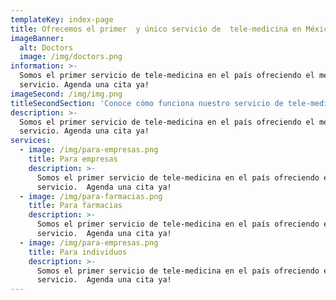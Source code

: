 ```yaml
---
templateKey: index-page
title: Ofrecemos el primer  y único servicio de  tele-medicina en México
imageBanner:
  alt: Doctors
  image: /img/doctors.png
information: >-
  Somos el primer servicio de tele-medicina en el país ofreciendo el mejor
  servicio. Agenda una cita ya!
imageSecond: /img/img.png
titleSecondSection: 'Conoce cómo funciona nuestro servicio de tele-medicina '
description: >-
  Somos el primer servicio de tele-medicina en el país ofreciendo el mejor
  servicio. Agenda una cita ya!
services:
  - image: /img/para-empresas.png
    title: Para empresas
    description: >-
      Somos el primer servicio de tele-medicina en el país ofreciendo el mejor
      servicio.  Agenda una cita ya!
  - image: /img/para-farmacias.png
    title: Para farmacias
    description: >-
      Somos el primer servicio de tele-medicina en el país ofreciendo el mejor
      servicio.  Agenda una cita ya!
  - image: /img/para-empresas.png
    title: Para individuos
    description: >-
      Somos el primer servicio de tele-medicina en el país ofreciendo el mejor
      servicio.  Agenda una cita ya!
---
```


